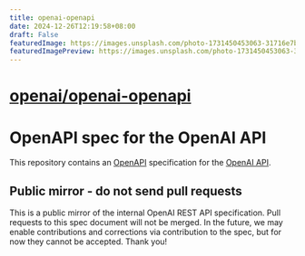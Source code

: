 ```yaml
---
title: openai-openapi
date: 2024-12-26T12:19:58+08:00
draft: False
featuredImage: https://images.unsplash.com/photo-1731450453063-31716e7b71af?ixid=M3w0NjAwMjJ8MHwxfHJhbmRvbXx8fHx8fHx8fDE3MzUxODY3NTh8&ixlib=rb-4.0.3
featuredImagePreview: https://images.unsplash.com/photo-1731450453063-31716e7b71af?ixid=M3w0NjAwMjJ8MHwxfHJhbmRvbXx8fHx8fHx8fDE3MzUxODY3NTh8&ixlib=rb-4.0.3
---
```


# [openai/openai-openapi](https://github.com/openai/openai-openapi)

# OpenAPI spec for the OpenAI API

This repository contains an [OpenAPI](https://www.openapis.org/) specification for the [OpenAI API](https://platform.openai.com/docs/api-reference).

## Public mirror - do not send pull requests

This is a public mirror of the internal OpenAI REST API specification. Pull requests to this spec document will not be merged. In the future, we may enable contributions and corrections via contribution to the spec, but for now they cannot be accepted. Thank you!
